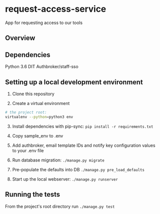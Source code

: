 # request-access-service
App for requesting access to our tools

## Overview


## Dependencies
Python 3.6
DIT Authbroker/staff-sso

## Setting up a local development environment
1. Clone this repository

2. Create a virtual environment

```bash
# the project root:
virtualenv --python=python3 env
```

3. Install dependencies with pip-sync: `pip install -r requirements.txt`

4.  Copy sample_env to .env

5.  Add authbroker, email template IDs and notify key configuration values to your .env file

6.  Run database migration: `./manage.py migrate`

7.  Pre-populate the defaults into DB `./manage.py pre_load_defaults`

8.  Start up the local webserver: `./manage.py runserver`

## Running the tests

From the project's root directory run `./manage.py test`
